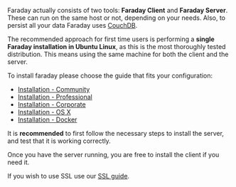 Faraday actually consists of two tools: **Faraday Client** and **Faraday Server**. These can run on the same host or not, depending on your needs. Also, to persist all your data Faraday uses [CouchDB](http://couchdb.apache.org/).

The recommended approach for first time users is performing a **single Faraday installation in Ubuntu Linux**, as this is the most thoroughly tested distribution. This means using the same machine for both the client and the server.

To install faraday please choose the guide that fits your configuration:
 * [Installation - Community](https://github.com/infobyte/faraday/wiki/installation-community)
 * [Installation - Professional](https://github.com/infobyte/faraday/wiki/installation-pro)
 * [Installation - Corporate](https://github.com/infobyte/faraday/wiki/installation-corp)
 * [Installation - OS X](https://github.com/infobyte/faraday/wiki/Installation-OSX)
 * [Installation - Docker](https://github.com/infobyte/faraday/wiki/installation-docker)

It is **recommended** to first follow the necessary steps to install the server, and test that it is working correctly.

Once you have the server running, you are free to install the client if you need it.

If you wish to use SSL use our [SSL guide](https://github.com/infobyte/faraday/wiki/SSL).

